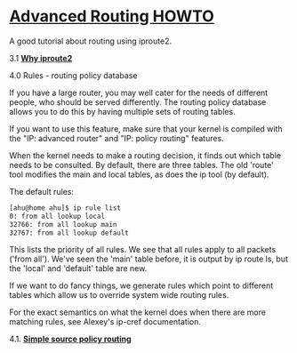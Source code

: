 # **[Advanced Routing HOWTO](https://tldp.org/HOWTO/Adv-Routing-HOWTO/index.html)**

A good tutorial about routing using iproute2.

3.1 **[Why iproute2](why_iproute2.md)**

4.0 Rules - routing policy database

If you have a large router, you may well cater for the needs of different people, who should be served differently. The routing policy database allows you to do this by having multiple sets of routing tables.

If you want to use this feature, make sure that your kernel is compiled with the "IP: advanced router" and "IP: policy routing" features.

When the kernel needs to make a routing decision, it finds out which table needs to be consulted. By default, there are three tables. The old 'route' tool modifies the main and local tables, as does the ip tool (by default).

The default rules:

```bash
[ahu@home ahu]$ ip rule list
0: from all lookup local 
32766: from all lookup main 
32767: from all lookup default
```

This lists the priority of all rules. We see that all rules apply to all packets ('from all'). We've seen the 'main' table before, it is output by ip route ls, but the 'local' and 'default' table are new.

If we want to do fancy things, we generate rules which point to different tables which allow us to override system wide routing rules.

For the exact semantics on what the kernel does when there are more matching rules, see Alexey's ip-cref documentation.

4.1. **[Simple source policy routing](simple_source_policy_routing.md)**
